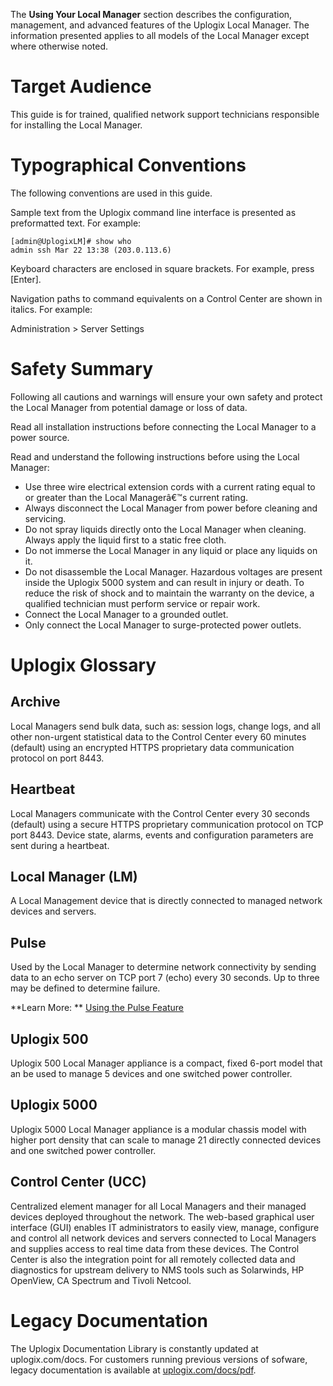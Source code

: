 <!-- 5.4 -->
<!-- Description: This document contains a description of the configuration, management, and advanced features of the Uplogix Local Manager. -->

The **Using Your Local Manager** section describes the configuration, management, and advanced features of the Uplogix Local Manager. The information presented applies to all models of the Local Manager except where otherwise noted.

# Target Audience

This guide is for trained, qualified network support technicians responsible for installing the Local Manager.

# Typographical Conventions

The following conventions are used in this guide.

Sample text from the Uplogix command line interface is presented as preformatted text. For example:

```
[admin@UplogixLM]# show who
admin ssh Mar 22 13:38 (203.0.113.6)
```

Keyboard characters are enclosed in square brackets. For example, press [Enter].

Navigation paths to command equivalents on a Control Center are shown in italics. For example:

<div class='ucc' />Administration > Server Settings</div>

# Safety Summary

Following all cautions and warnings will ensure your own safety and protect the Local Manager from potential damage or loss of data.

<div class='warning' />Read all installation instructions before connecting the Local Manager to a power source.</div>

Read and understand the following instructions before using the Local Manager:

* Use three wire electrical extension cords with a current rating equal to or greater than the Local Managerâ€™s current rating.
* Always disconnect the Local Manager from power before cleaning and servicing.
* Do not spray liquids directly onto the Local Manager when cleaning. Always apply the liquid first to a static free cloth.
* Do not immerse the Local Manager in any liquid or place any liquids on it.
* Do not disassemble the Local Manager. Hazardous voltages are present inside the Uplogix 5000 system and can result in injury or death. To reduce the risk of shock and to maintain the warranty on the device, a qualified technician must perform service or repair work.
* Connect the Local Manager to a grounded outlet. 
* Only connect the Local Manager to surge-protected power outlets.

# Uplogix Glossary

## Archive

Local Managers send bulk data, such as: session logs, change logs, and all other non-urgent statistical data to the Control Center every 60 minutes (default) using an encrypted HTTPS proprietary data communication protocol on port 8443.

## Heartbeat

Local Managers communicate with the Control Center every 30 seconds (default) using a secure HTTPS proprietary communication protocol on TCP port 8443. Device state, alarms, events and configuration parameters are sent during a heartbeat.

## Local Manager (LM)

A Local Management device that is directly connected to managed network devices and servers.

## Pulse

Used by the Local Manager to determine network connectivity by sending data to an echo server on TCP port 7 (echo) every 30 seconds. Up to three may be defined to determine failure.

**Learn More: ** [Using the Pulse Feature](http://uplogix.com/docs/local-manager-user-guide/out-of-band-configuration/using-the-pulse-feature)

## Uplogix 500

Uplogix 500 Local Manager appliance is a compact, fixed 6-port model that an be used to manage 5 devices and one switched power controller.

## Uplogix 5000

Uplogix 5000 Local Manager appliance is a modular chassis model with higher port density that can scale to manage 21 directly connected devices and one switched power controller.

## Control Center (UCC)

Centralized element manager for all Local Managers and their managed devices deployed throughout the network. The web-based graphical user interface (GUI) enables IT administrators to easily view, manage, configure and control all network devices and servers connected to Local Managers and supplies access to real time data from these devices. The Control Center is also the integration point for all remotely collected data and diagnostics for upstream delivery to NMS tools such as Solarwinds, HP OpenView, CA Spectrum and Tivoli Netcool.

# Legacy Documentation

The Uplogix Documentation Library is constantly updated at uplogix.com/docs. For customers running previous versions of sofware, legacy documentation is available at [uplogix.com/docs/pdf](/docs/pdf/).